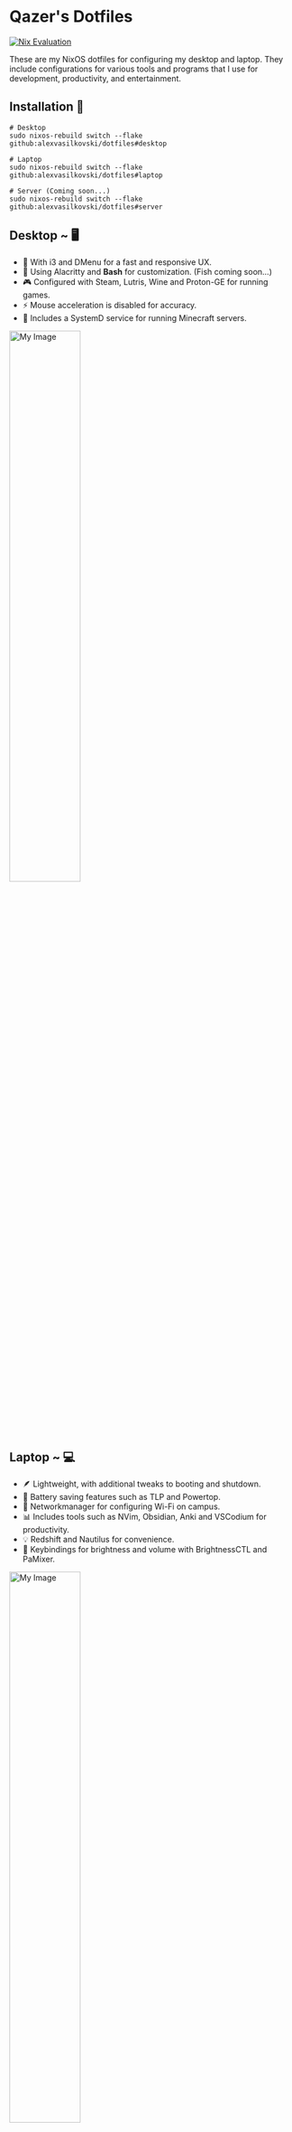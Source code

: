 # Qazer's Dotfiles 
[![Nix Evaluation](https://github.com/alexvasilkovski/dotfiles/actions/workflows/nix.yml/badge.svg)](https://github.com/alexvasilkovski/dotfiles/actions/workflows/nix.yml)

These are my NixOS dotfiles for configuring my desktop and laptop. They include configurations for various tools and programs that I use for development, productivity, and entertainment.

## Installation 💽
```
# Desktop
sudo nixos-rebuild switch --flake github:alexvasilkovski/dotfiles#desktop

# Laptop
sudo nixos-rebuild switch --flake github:alexvasilkovski/dotfiles#laptop

# Server (Coming soon...)
sudo nixos-rebuild switch --flake github:alexvasilkovski/dotfiles#server
```
## Desktop ~ 🖥️
- 🚀 With i3 and DMenu for a fast and responsive UX.
- 🎨 Using Alacritty and __Bash__ for customization. (Fish coming soon...)
- 🎮 Configured with Steam, Lutris, Wine and Proton-GE for running games.
- ⚡ Mouse acceleration is disabled for accuracy.
- 🌿 Includes a SystemD service for running Minecraft servers.


<img src="https://i.imgur.com/CxRS9gI.png" alt="My Image" width="50%">

## Laptop ~ 💻
- 🪶 Lightweight, with additional tweaks to booting and shutdown.
- 🔋 Battery saving features such as TLP and Powertop.
- 📶 Networkmanager for configuring Wi-Fi on campus.
- 📊 Includes tools such as NVim, Obsidian, Anki and VSCodium for productivity.
- 💡 Redshift and Nautilus for convenience.
- 🌟 Keybindings for brightness and volume with BrightnessCTL and PaMixer.

<img src="https://media.istockphoto.com/id/1309023728/video/cinematic-intro-of-the-coming-soon-lettering-from-the-dark.jpg?s=640x640&k=20&c=6ywPVAi06d-ODrrEYERKmgC7CBbGeZeLaJXhwklfzDk=" alt="My Image" width="50%">
